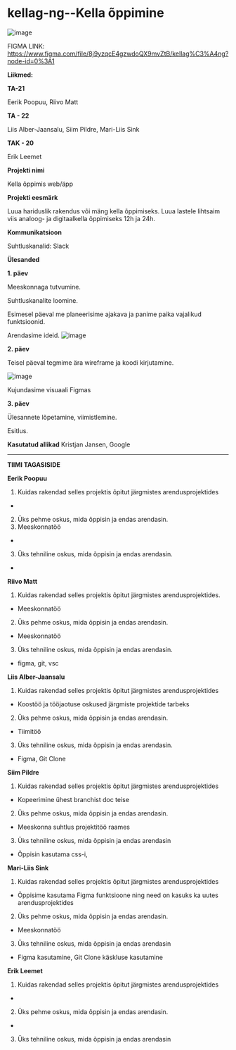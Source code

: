 # kellag-ng--Kella õppimine
![image](https://github.com/Eerikpoopuu/kellagang/blob/main/Kella%20%C3%B5ppe%20idee%20tahvel.jpg?raw=true)
 
FIGMA LINK: https://www.figma.com/file/8j9yzqcE4gzwdoQX9mvZtB/kellag%C3%A4ng?node-id=0%3A1


**Liikmed:**

**TA-21**

Eerik Poopuu,
Riivo Matt

**TA - 22**

Liis Alber-Jaansalu,
Siim Pildre,
Mari-Liis Sink

**TAK - 20**

Erik Leemet

**Projekti nimi** 

Kella õppimis web/äpp 

**Projekti eesmärk**

Luua hariduslik rakendus või mäng kella õppimiseks. Luua lastele lihtsaim viis analoog- ja digitaalkella õppimiseks 12h ja 24h. 

**Kommunikatsioon**

Suhtluskanalid: Slack

**Ülesanded**

**1. päev**

Meeskonnaga tutvumine.

Suhtluskanalite loomine.

Esimesel päeval me planeerisime ajakava ja panime paika vajalikud funktsioonid. 

Arendasime ideid. 
![image](https://github.com/Eerikpoopuu/kellagang/blob/main/Kella%20funktsioonide%20loomine.jpg)

**2. päev**

Teisel päeval tegmime ära wireframe ja koodi kirjutamine. 

![image](https://github.com/Eerikpoopuu/kellagang/blob/main/Wireframe.jpg?raw=true)

Kujundasime visuaali Figmas


**3. päev**

Ülesannete lõpetamine, viimistlemine. 

Esitlus.

**Kasutatud allikad**
Kristjan Jansen,
Google

-----------
**TIIMI TAGASISIDE**


**Eerik Poopuu**

1. Kuidas rakendad selles projektis õpitut järgmistes arendusprojektides
- 

2. Üks pehme oskus, mida õppisin ja endas arendasin.
3. Meeskonnatöö
- 
3. Üks tehniline oskus, mida õppisin ja endas arendasin. 
- 

**Riivo Matt**

1. Kuidas rakendad selles projektis õpitut järgmistes arendusprojektides. 
- Meeskonnatöö

2. Üks pehme oskus, mida õppisin ja endas arendasin. 
- Meeskonnatöö

3. Üks tehniline oskus, mida õppisin ja endas arendasin.
-  figma, git, vsc

**Liis Alber-Jaansalu**

1. Kuidas rakendad selles projektis õpitut järgmistes arendusprojektides
- Koostöö ja tööjaotuse oskused järgmiste projektide tarbeks

2. Üks pehme oskus, mida õppisin ja endas arendasin.
- Tiimitöö

3. Üks tehniline oskus, mida õppisin ja endas arendasin.
-  Figma, Git Clone

**Siim Pildre**

1. Kuidas rakendad selles projektis õpitut järgmistes arendusprojektides
- Kopeerimine ühest branchist doc teise

2. Üks pehme oskus, mida õppisin ja endas arendasin.
- Meeskonna suhtlus projektitöö raames

3. Üks tehniline oskus, mida õppisin ja endas arendasin
- Õppisin kasutama css-i, 

**Mari-Liis Sink**

1. Kuidas rakendad selles projektis õpitut järgmistes arendusprojektides
- Õppisime kasutama Figma funktsioone ning need on kasuks ka uutes arendusprojektides

2. Üks pehme oskus, mida õppisin ja endas arendasin.
- Meeskonnatöö

3. Üks tehniline oskus, mida õppisin ja endas arendasin
- Figma kasutamine, Git Clone käskluse kasutamine

**Erik Leemet**

1. Kuidas rakendad selles projektis õpitut järgmistes arendusprojektides
- 

2. Üks pehme oskus, mida õppisin ja endas arendasin.
- 

3. Üks tehniline oskus, mida õppisin ja endas arendasin


